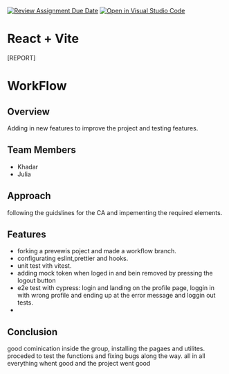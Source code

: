 [![Review Assignment Due Date](https://classroom.github.com/assets/deadline-readme-button-24ddc0f5d75046c5622901739e7c5dd533143b0c8e959d652212380cedb1ea36.svg)](https://classroom.github.com/a/8ndPp79U)
[![Open in Visual Studio Code](https://classroom.github.com/assets/open-in-vscode-718a45dd9cf7e7f842a935f5ebbe5719a5e09af4491e668f4dbf3b35d5cca122.svg)](https://classroom.github.com/online_ide?assignment_repo_id=12281634&assignment_repo_type=AssignmentRepo)
# React + Vite

[REPORT]
# WorkFlow

## Overview
Adding in new features to improve the project and testing features.

## Team Members
- Khadar
- Julia


## Approach
following the guidslines for the CA and impementing the required elements.

## Features
 - forking a prevewis poject and made a workflow branch.
 - configurating eslint,prettier and hooks. 
 - unit test vith vitest.
 - adding mock token when loged in and bein removed by pressing the logout button
 - e2e test with cypress: login and landing on the profile page, loggin in with wrong profile and ending up at the error message and loggin out tests.
 - 

## Conclusion
 good cominication inside the group, installing the pagaes and utilites. proceded to test the functions and fixing bugs along the way.
 all in all everything whent good and the project went good


